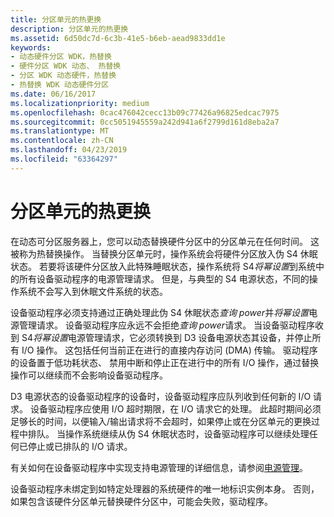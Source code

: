 ```yaml
---
title: 分区单元的热更换
description: 分区单元的热更换
ms.assetid: 6d50dc7d-6c3b-41e5-b6eb-aead9833dd1e
keywords:
- 动态硬件分区 WDK，热替换
- 硬件分区 WDK 动态、 热替换
- 分区 WDK 动态硬件，热替换
- 热替换 WDK 动态硬件分区
ms.date: 06/16/2017
ms.localizationpriority: medium
ms.openlocfilehash: 0cac476042cecc13b09c77426a96825edcac7975
ms.sourcegitcommit: 0cc5051945559a242d941a6f2799d161d8eba2a7
ms.translationtype: MT
ms.contentlocale: zh-CN
ms.lasthandoff: 04/23/2019
ms.locfileid: "63364297"
---
```

# <a name="hot-replace-of-partition-units"></a>分区单元的热更换


在动态可分区服务器上，您可以动态替换硬件分区中的分区单元在任何时间。 这被称为热替换操作。 当替换分区单元时，操作系统会将硬件分区放入伪 S4 休眠状态。 若要将该硬件分区放入此特殊睡眠状态，操作系统将 S4*将幂设置*到系统中的所有设备驱动程序的电源管理请求。 但是，与典型的 S4 电源状态，不同的操作系统不会写入到休眠文件系统的状态。

设备驱动程序必须支持通过正确处理此伪 S4 休眠状态*查询 power*并*将幂设置*电源管理请求。 设备驱动程序应永远不会拒绝*查询 power*请求。 当设备驱动程序收到 S4*将幂设置*电源管理请求，它必须转换到 D3 设备电源状态其设备，并停止所有 I/O 操作。 这包括任何当前正在进行的直接内存访问 (DMA) 传输。 驱动程序的设备置于低功耗状态、 禁用中断和停止正在进行中的所有 I/O 操作，通过替换操作可以继续而不会影响设备驱动程序。

D3 电源状态的设备驱动程序的设备时，设备驱动程序应队列收到任何新的 I/O 请求。 设备驱动程序应使用 I/O 超时期限，在 I/O 请求它的处理。 此超时期间必须足够长的时间，以便输入/输出请求将不会超时，如果停止或在分区单元的更换过程中排队。 当操作系统继续从伪 S4 休眠状态时，设备驱动程序可以继续处理任何已停止或已排队的 I/O 请求。

有关如何在设备驱动程序中实现支持电源管理的详细信息，请参阅[电源管理](implementing-power-management.md)。

设备驱动程序未绑定到如特定处理器的系统硬件的唯一地标识实例本身。 否则，如果包含该硬件分区单元替换硬件分区中，可能会失败，驱动程序。

 

 




